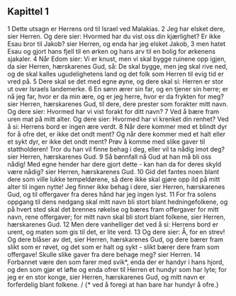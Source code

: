## Kapittel 1

1 Dette utsagn er Herrens ord til Israel ved Malakias.
2 Jeg har elsket dere, sier Herren. Og dere sier: Hvormed har du vist oss din kjærlighet? Er ikke Esau bror til Jakob? sier Herren, og enda har jeg elsket Jakob,
3 men hatet Esau og gjort hans fjell til en ørken og hans arv til en bolig for ørkenens sjakaler.
4 Når Edom sier: Vi er knust, men vi skal bygge ruinene opp igjen, da sier Herren, hærskarenes Gud, så: De skal bygge, men jeg skal rive ned, og de skal kalles ugudelighetens land og det folk som Herren til evig tid er vred på.
5 Dere skal se det med egne øyne, og dere skal si: Herren er stor ut over Israels landemerke.
6 En sønn ærer sin far, og en tjener sin herre; er nå jeg far, hvor er da min ære, og er jeg herre, hvor er da frykten for meg? sier Herren, hærskarenes Gud, til dere, dere prester som forakter mitt navn. Og dere sier: Hvormed har vi vist forakt for ditt navn?
7 Ved å bære fram uren mat på mitt alter. Og dere sier: Hvormed har vi krenket din renhet? Ved å si: Herrens bord er ingen ære verdt.
8 Når dere kommer med et blindt dyr for å ofre det, er ikke det ondt ment? Og når dere kommer med et halt eller et sykt dyr, er ikke det ondt ment? Prøv å komme med slike gaver til stattholderen! Tror du han vil finne behag i deg, eller vil ta nådig imot deg? sier Herren, hærskarenes Gud.
9 Så bønnfall nå Gud at han må bli oss nådig! Med egne hender har dere gjort dette - kan han da for deres skyld være nådig? sier Herren, hærskarenes Gud.
10 Gid det fantes noen blant dere som ville lukke tempeldørene, så dere ikke skal gjøre opp ild på mitt alter til ingen nytte! Jeg finner ikke behag i dere, sier Herren, hærskarenes Gud, og til offergaver fra deres hånd har jeg ingen lyst.
11 For fra solens oppgang til dens nedgang skal mitt navn bli stort blant hedningefolkene, og på hvert sted skal det brennes røkelse og bæres fram offergaver for mitt navn, rene offergaver; for mitt navn skal bli stort blant folkene, sier Herren, hærskarenes Gud.
12 Men dere vanhelliger det ved å si: Herrens bord er urent, og maten som gis til det, er lite verd.
13 Og dere sier: Å, for en strev! Og dere blåser av det, sier Herren, hærskarenes Gud, og dere bærer fram slikt som er røvet, og det som er halt og sykt - slikt bærer dere fram som offergave! Skulle slike gaver fra dere behage meg? sier Herren.
14 Forbannet være den som farer med svik*, enda der er handyr i hans hjord, og den som gjør et løfte og enda ofrer til Herren et hundyr som har lyte; for jeg er en stor konge, sier Herren, hærskarenes Gud, og mitt navn er forferdelig blant folkene. / {* ved å foregi at han bare har hundyr å ofre.}
